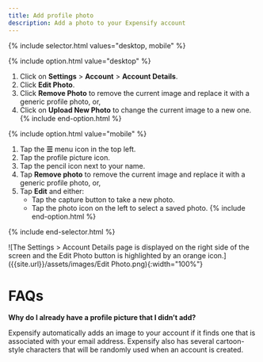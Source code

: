 ```yaml
---
title: Add profile photo
description: Add a photo to your Expensify account
---
```

<div id="expensify-classic" markdown="1">

{% include selector.html values="desktop, mobile" %}

{% include option.html value="desktop" %}
1. Click on **Settings** > **Account** > **Account Details**.
2. Click **Edit Photo**.
3. Click **Remove Photo** to remove the current image and replace it with a generic profile photo, or,
4. Click on **Upload New Photo** to change the current image to a new one.
{% include end-option.html %}

{% include option.html value="mobile" %}
1. Tap the **☰** menu icon in the top left.
2. Tap the profile picture icon.
3. Tap the pencil icon next to your name.
4. Tap **Remove photo** to remove the current image and replace it with a generic profile photo, or,
5. Tap **Edit** and either:
    - Tap the capture button to take a new photo.
    - Tap the photo icon on the left to select a saved photo.
{% include end-option.html %}

{% include end-selector.html %}

![The Settings > Account Details page is displayed on the right side of the screen and the Edit Photo button is highlighted by an orange icon.]({{site.url}}/assets/images/Edit Photo.png){:width="100%"}

# FAQs

**Why do I already have a profile picture that I didn’t add?** 

Expensify automatically adds an image to your account if it finds one that is associated with your email address. Expensify also has several cartoon-style characters that will be randomly used when an account is created.

